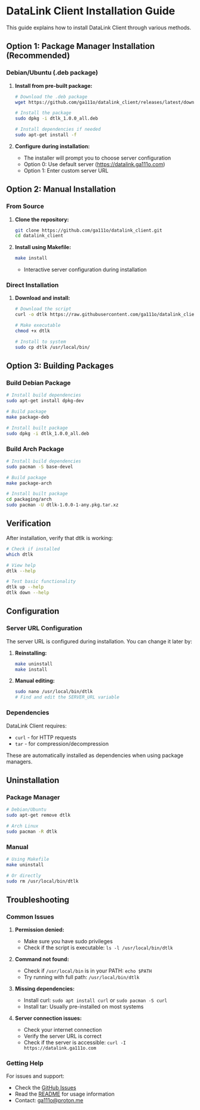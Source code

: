 # DataLink Client Installation Guide

This guide explains how to install DataLink Client through various methods.

## Option 1: Package Manager Installation (Recommended)

### Debian/Ubuntu (.deb package)

1. **Install from pre-built package:**
   ```sh
   # Download the .deb package
   wget https://github.com/ga111o/datalink_client/releases/latest/download/dtlk_1.0.0_all.deb
   
   # Install the package
   sudo dpkg -i dtlk_1.0.0_all.deb
   
   # Install dependencies if needed
   sudo apt-get install -f
   ```

2. **Configure during installation:**
   - The installer will prompt you to choose server configuration
   - Option 0: Use default server (https://datalink.ga111o.com)
   - Option 1: Enter custom server URL

## Option 2: Manual Installation

### From Source

1. **Clone the repository:**
   ```sh
   git clone https://github.com/ga111o/datalink_client.git
   cd datalink_client
   ```

2. **Install using Makefile:**
   ```sh
   make install
   ```
   - Interactive server configuration during installation

### Direct Installation

1. **Download and install:**
   ```sh
   # Download the script
   curl -o dtlk https://raw.githubusercontent.com/ga111o/datalink_client/main/dtlk
   
   # Make executable
   chmod +x dtlk
   
   # Install to system
   sudo cp dtlk /usr/local/bin/
   ```

## Option 3: Building Packages

### Build Debian Package

```sh
# Install build dependencies
sudo apt-get install dpkg-dev

# Build package
make package-deb

# Install built package
sudo dpkg -i dtlk_1.0.0_all.deb
```

### Build Arch Package

```sh
# Install build dependencies
sudo pacman -S base-devel

# Build package
make package-arch

# Install built package
cd packaging/arch
sudo pacman -U dtlk-1.0.0-1-any.pkg.tar.xz
```

## Verification

After installation, verify that dtlk is working:

```sh
# Check if installed
which dtlk

# View help
dtlk --help

# Test basic functionality
dtlk up --help
dtlk down --help
```

## Configuration

### Server URL Configuration

The server URL is configured during installation. You can change it later by:

1. **Reinstalling:**
   ```sh
   make uninstall
   make install
   ```

2. **Manual editing:**
   ```sh
   sudo nano /usr/local/bin/dtlk
   # Find and edit the SERVER_URL variable
   ```

### Dependencies

DataLink Client requires:
- `curl` - for HTTP requests
- `tar` - for compression/decompression

These are automatically installed as dependencies when using package managers.

## Uninstallation

### Package Manager

```sh
# Debian/Ubuntu
sudo apt-get remove dtlk

# Arch Linux
sudo pacman -R dtlk
```

### Manual

```sh
# Using Makefile
make uninstall

# Or directly
sudo rm /usr/local/bin/dtlk
```

## Troubleshooting

### Common Issues

1. **Permission denied:**
   - Make sure you have sudo privileges
   - Check if the script is executable: `ls -l /usr/local/bin/dtlk`

2. **Command not found:**
   - Check if `/usr/local/bin` is in your PATH: `echo $PATH`
   - Try running with full path: `/usr/local/bin/dtlk`

3. **Missing dependencies:**
   - Install curl: `sudo apt install curl` or `sudo pacman -S curl`
   - Install tar: Usually pre-installed on most systems

4. **Server connection issues:**
   - Check your internet connection
   - Verify the server URL is correct
   - Check if the server is accessible: `curl -I https://datalink.ga111o.com`

### Getting Help

For issues and support:
- Check the [GitHub Issues](https://github.com/ga111o/datalink_client/issues)
- Read the [README](README.md) for usage information
- Contact: ga111o@proton.me 
